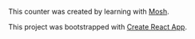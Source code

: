 This counter was created by learning with [Mosh](https://www.youtube.com/watch?v=Ke90Tje7VS0&t=4s).

This project was bootstrapped with [Create React App](https://github.com/facebook/create-react-app).
